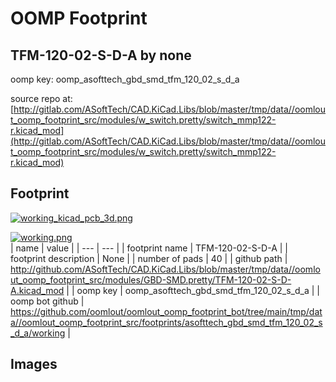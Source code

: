 # OOMP Footprint  
## TFM-120-02-S-D-A  by none  
  
oomp key: oomp_asofttech_gbd_smd_tfm_120_02_s_d_a  
  
source repo at: [http://gitlab.com/ASoftTech/CAD.KiCad.Libs/blob/master/tmp/data//oomlout_oomp_footprint_src/modules/w_switch.pretty/switch_mmp122-r.kicad_mod](http://gitlab.com/ASoftTech/CAD.KiCad.Libs/blob/master/tmp/data//oomlout_oomp_footprint_src/modules/w_switch.pretty/switch_mmp122-r.kicad_mod)  
## Footprint  
  
[![working_kicad_pcb_3d.png](working_kicad_pcb_3d_600.png)](working_kicad_pcb_3d.png)  
  
[![working.png](working_600.png)](working.png)  
| name | value | 
| --- | --- | 
| footprint name | TFM-120-02-S-D-A | 
| footprint description | None | 
| number of pads | 40 | 
| github path | http://github.com/ASoftTech/CAD.KiCad.Libs/blob/master/tmp/data//oomlout_oomp_footprint_src/modules/GBD-SMD.pretty/TFM-120-02-S-D-A.kicad_mod | 
| oomp key | oomp_asofttech_gbd_smd_tfm_120_02_s_d_a | 
| oomp bot github | https://github.com/oomlout/oomlout_oomp_footprint_bot/tree/main/tmp/data//oomlout_oomp_footprint_src/footprints/asofttech_gbd_smd_tfm_120_02_s_d_a/working | 
## Images  
